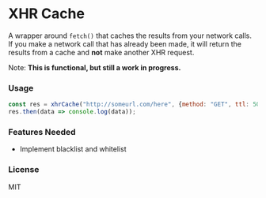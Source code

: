 # XHR Cache

A wrapper around `fetch()` that caches the results from your network calls. If you make a network call that has already been made, it will return the results from a cache and **not** make another XHR request.

Note: **This is functional, but still a work in progress.**

### Usage

```javascript
const res = xhrCache("http://someurl.com/here", {method: "GET", ttl: 5000})
res.then(data => console.log(data));
```

### Features Needed

* Implement blacklist and whitelist

### License

MIT